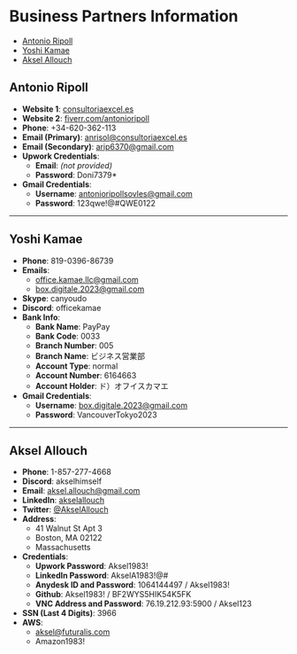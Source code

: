 # Business Partners Information
- [Antonio Ripoll](#antonio-ripoll)
- [Yoshi Kamae](#yoshi-kamae)
- [Aksel Allouch](#aksel-allouch)

## Antonio Ripoll

- **Website 1**: [consultoriaexcel.es](https://consultoriaexcel.es)
- **Website 2**: [fiverr.com/antonioripoll](https://www.fiverr.com/antonioripoll)
- **Phone**: +34-620-362-113
- **Email (Primary)**: anrisol@consultoriaexcel.es
- **Email (Secondary)**: arip6370@gmail.com
- **Upwork Credentials**:
  - **Email**: *(not provided)*
  - **Password**: Doni7379*
- **Gmail Credentials**:
  - **Username**: antonioripollsovles@gmail.com
  - **Password**: 123qwe!@#QWE0122

---

## Yoshi Kamae

- **Phone**: 819-0396-86739
- **Emails**:
  - office.kamae.llc@gmail.com
  - box.digitale.2023@gmail.com
- **Skype**: canyoudo
- **Discord**: officekamae
- **Bank Info**:
  - **Bank Name**: PayPay
  - **Bank Code**: 0033
  - **Branch Number**: 005
  - **Branch Name**: ビジネス営業部
  - **Account Type**: normal
  - **Account Number**: 6164663
  - **Account Holder**: ド）オフイスカマエ
- **Gmail Credentials**:
  - **Username**: box.digitale.2023@gmail.com
  - **Password**: VancouverTokyo2023

---

## Aksel Allouch

- **Phone**: 1-857-277-4668
- **Discord**: akselhimself
- **Email**: aksel.allouch@gmail.com
- **LinkedIn**: [akselallouch](https://www.linkedin.com/in/akselallouch)
- **Twitter**: [@AkselAllouch](https://twitter.com/AkselAllouch)
- **Address**:
  - 41 Walnut St Apt 3
  - Boston, MA 02122
  - Massachusetts
- **Credentials**:
  - **Upwork Password**: Aksel1983!
  - **LinkedIn Password**: AkselA1983!@#
  - **Anydesk ID and Password**: 1064144497 / Aksel1983!
  - **Github**: Aksel1983! / BF2WYS5HIK54K5FK
  - **VNC Address and Password**: 76.19.212.93:5900 / Aksel123
- **SSN (Last 4 Digits)**: 3966
- **AWS**:
  - aksel@futuralis.com
  - Amazon1983!
